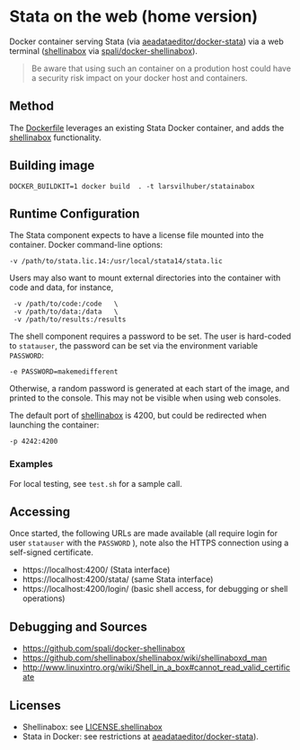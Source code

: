 # Stata on the web (home version)

Docker container serving Stata (via [aeadataeditor/docker-stata](https://github.com/aeadataeditor/docker-stata)) via a web terminal ([shellinabox](https://code.google.com/p/shellinabox/) via [spali/docker-shellinabox](https://github.com/spali/docker-shellinabox)).

> Be aware that using such an container on a prodution host could have a security risk impact on your docker host and containers.

## Method

The [Dockerfile](Dockerfile) leverages an existing Stata Docker container, and adds the [shellinabox](https://code.google.com/p/shellinabox/) functionality. 

## Building image

``` 
DOCKER_BUILDKIT=1 docker build  . -t larsvilhuber/statainabox
```

## Runtime Configuration

The Stata component expects to have a license file mounted into the container. Docker command-line options:

```
-v /path/to/stata.lic.14:/usr/local/stata14/stata.lic 
```

Users may also want to mount external directories into the container with code and data, for instance,

```
 -v /path/to/code:/code   \
 -v /path/to/data:/data   \
 -v /path/to/results:/results 
```

The shell component requires a password to be set. The user is hard-coded to `statauser`, the password can be set via the environment variable `PASSWORD`:

```
-e PASSWORD=makemedifferent
```

Otherwise, a random password is generated at each start of the image, and printed to the console. This may not be visible when using web consoles.

The default port of [shellinabox](https://code.google.com/p/shellinabox/) is 4200, but could be redirected when launching the container:

```
-p 4242:4200
```

### Examples

For local testing, see `test.sh` for a sample call.

## Accessing

Once started, the following URLs are made available (all require login for user `statauser` with the `PASSWORD` ), note also the HTTPS connection using a self-signed certificate.

- https://localhost:4200/ (Stata interface)
- https://localhost:4200/stata/ (same Stata interface)
- https://localhost:4200/login/ (basic shell access, for debugging or shell operations)

## Debugging and Sources

- https://github.com/spali/docker-shellinabox
- https://github.com/shellinabox/shellinabox/wiki/shellinaboxd_man
- http://www.linuxintro.org/wiki/Shell_in_a_box#cannot_read_valid_certificate

## Licenses

- Shellinabox: see [LICENSE.shellinabox](LICENSE.shellinabox)
- Stata in Docker: see restrictions at [aeadataeditor/docker-stata](https://github.com/aeadataeditor/docker-stata)).

